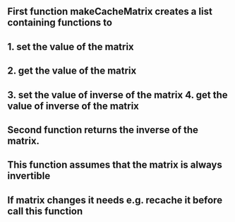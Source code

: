 ## First function  makeCacheMatrix creates a list containing functions to
## 1. set the value of the matrix
## 2. get the value of the matrix
## 3. set the value of inverse of the matrix 4. get the value of inverse of the matrix
## Second function returns the inverse of the matrix. 
## This function assumes that the matrix is always invertible 
## If matrix changes it needs e.g. recache it   before call this function
